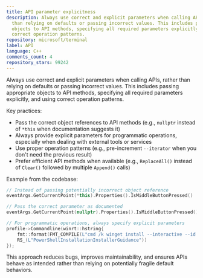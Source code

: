 ```yaml
---
title: API parameter explicitness
description: Always use correct and explicit parameters when calling APIs, rather
  than relying on defaults or passing incorrect values. This includes passing appropriate
  objects to API methods, specifying all required parameters explicitly, and using
  correct operation patterns.
repository: microsoft/terminal
label: API
language: C++
comments_count: 4
repository_stars: 99242
---
```


Always use correct and explicit parameters when calling APIs, rather than relying on defaults or passing incorrect values. This includes passing appropriate objects to API methods, specifying all required parameters explicitly, and using correct operation patterns.

Key practices:
- Pass the correct object references to API methods (e.g., `nullptr` instead of `*this` when documentation suggests it)
- Always provide explicit parameters for programmatic operations, especially when dealing with external tools or services
- Use proper operation patterns (e.g., pre-increment `--iterator` when you don't need the previous result)
- Prefer efficient API methods when available (e.g., `ReplaceAll()` instead of `Clear()` followed by multiple `Append()` calls)

Example from the codebase:
```cpp
// Instead of passing potentially incorrect object reference
eventArgs.GetCurrentPoint(*this).Properties().IsMiddleButtonPressed()

// Pass the correct parameter as documented
eventArgs.GetCurrentPoint(nullptr).Properties().IsMiddleButtonPressed()

// For programmatic operations, always specify explicit parameters
profile->Commandline(winrt::hstring{ 
    fmt::format(FMT_COMPILE(L"cmd /k winget install --interactive --id Microsoft.PowerShell --source winget & echo. & echo {} & exit"), 
    RS_(L"PowerShellInstallationInstallerGuidance")) 
});
```

This approach reduces bugs, improves maintainability, and ensures APIs behave as intended rather than relying on potentially fragile default behaviors.